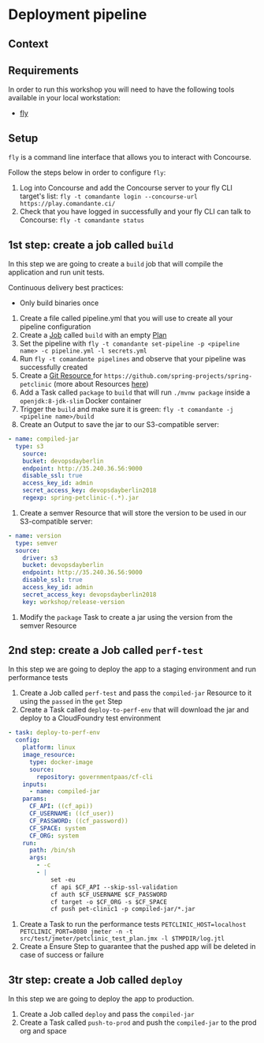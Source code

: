 # Deployment pipeline

## Context

## Requirements
In order to run this workshop you will need to have the following tools available in your local workstation:
- [fly](https://concourse-ci.org/download.html)

## Setup
`fly` is a command line interface that allows you to interact with Concourse.

Follow the steps below in order to configure `fly`:
1. Log into Concourse and add the Concourse server to your fly CLI target's list: `fly -t comandante login --concourse-url https://play.comandante.ci/`
1. Check that you have logged in successfully and your fly CLI can talk to Concourse: `fly -t comandante status`

## 1st step: create a job called `build`
In this step we are going to create a `build` job that will compile the application and run unit tests.

Continuous delivery best practices:
- Only build binaries once

1. Create a file called pipeline.yml that you will use to create all your pipeline configuration
1. Create a [Job](https://concourse-ci.org/jobs.html) called `build` with an empty [Plan](https://concourse-ci.org/jobs.html#job-plan)
1. Set the pipeline with `fly -t comandante set-pipeline -p <pipeline name> -c pipeline.yml -l secrets.yml`
1. Run `fly -t comandante pipelines` and observe that your pipeline was successfully created
1. Create a [ Git Resource ](https://github.com/concourse/git-resource) for `https://github.com/spring-projects/spring-petclinic` (more about Resources [here](https://concourse-ci.org/resources.html))
1. Add a Task called `package` to `build` that will run `./mvnw package` inside a `openjdk:8-jdk-slim` Docker container
1. Trigger the `build` and make sure it is green: `fly -t comandante -j <pipeline name>/build`
1. Create an Output to save the jar to our S3-compatible server:

```yaml
- name: compiled-jar
  type: s3
    source:
    bucket: devopsdayberlin
    endpoint: http://35.240.36.56:9000
    disable_ssl: true
    access_key_id: admin
    secret_access_key: devopsdayberlin2018
    regexp: spring-petclinic-(.*).jar
```
1. Create a semver Resource that will store the version to be used in our S3-compatible server:

```yaml
- name: version
  type: semver
  source:
    driver: s3
    bucket: devopsdayberlin
    endpoint: http://35.240.36.56:9000
    disable_ssl: true
    access_key_id: admin
    secret_access_key: devopsdayberlin2018
    key: workshop/release-version
```
1. Modify the `package` Task to create a jar using the version from the semver Resource

## 2nd step: create a Job called `perf-test`
In this step we are going to deploy the app to a staging environment and run performance tests

1. Create a Job called `perf-test` and pass the `compiled-jar` Resource to it using the `passed` in the `get` Step
1. Create a Task called `deploy-to-perf-env` that will download the jar and deploy to a CloudFoundry test environment 

```yaml
- task: deploy-to-perf-env
  config:
    platform: linux
    image_resource:
      type: docker-image
      source:
        repository: governmentpaas/cf-cli
    inputs:
      - name: compiled-jar
    params:
      CF_API: ((cf_api))
      CF_USERNAME: ((cf_user))
      CF_PASSWORD: ((cf_password))
      CF_SPACE: system
      CF_ORG: system
    run:
      path: /bin/sh
      args:
        - -c
        - |
            set -eu
            cf api $CF_API --skip-ssl-validation
            cf auth $CF_USERNAME $CF_PASSWORD
            cf target -o $CF_ORG -s $CF_SPACE
            cf push pet-clinic1 -p compiled-jar/*.jar
```
1. Create a Task to run the performance tests `PETCLINIC_HOST=localhost PETCLINIC_PORT=8080 jmeter -n -t src/test/jmeter/petclinic_test_plan.jmx -l $TMPDIR/log.jtl`
1. Create a Ensure Step to guarantee that the pushed app will be deleted in case of success or failure

## 3tr step: create a Job called `deploy`
In this step we are going to deploy the app to production.

1. Create a Job called `deploy` and pass the `compiled-jar`
1. Create a Task called `push-to-prod` and push the `compiled-jar` to the prod org and space
